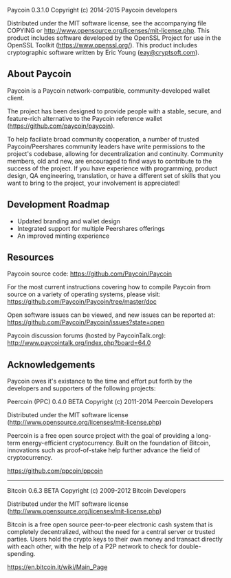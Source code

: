 Paycoin 0.3.1.0
Copyright (c) 2014-2015 Paycoin developers

Distributed under the MIT software license, see the accompanying
file COPYING or http://www.opensource.org/licenses/mit-license.php.
This product includes software developed by the OpenSSL Project for use in
the OpenSSL Toolkit (https://www.openssl.org/).  This product includes
cryptographic software written by Eric Young (eay@cryptsoft.com).


About Paycoin
---------------
Paycoin is a Paycoin network-compatible, community-developed wallet client.

The project has been designed to provide people with a
stable, secure, and feature-rich alternative to the Paycoin reference
wallet (https://github.com/paycoin/paycoin).

To help faciliate broad community cooperation, a number of trusted
Paycoin/Peershares community leaders have write permissions to the project's
codebase, allowing for decentralization and continuity. Community members,
old and new, are encouraged to find ways to contribute to the success of
the project. If you have experience with programming, product design,
QA engineering, translation, or have a different set of skills that you want to
bring to the project, your involvement is appreciated!


Development Roadmap
-------------------
* Updated branding and wallet design
* Integrated support for multiple Peershares offerings
* An improved minting experience


Resources
---------
Paycoin source code: https://github.com/Paycoin/Paycoin

For the most current instructions covering how to compile Paycoin from
source on a variety of operating systems, please visit:
https://github.com/Paycoin/Paycoin/tree/master/doc

Open software issues can be viewed, and new issues can be reported at:
https://github.com/Paycoin/Paycoin/issues?state=open

Paycoin discussion forums (hosted by PaycoinTalk.org):
http://www.paycointalk.org/index.php?board=64.0



Acknowledgements
----------------
Paycoin owes it's existance to the time and effort put forth by
the developers and supporters of the following projects:


Peercoin (PPC) 0.4.0 BETA
Copyright (c) 2011-2014 Peercoin Developers

Distributed under the MIT software license
(http://www.opensource.org/licenses/mit-license.php)

Peercoin is a free open source project with the goal of providing a
long-term energy-efficient cryptocurrency. Built on the foundation
of Bitcoin, innovations such as proof-of-stake help further advance
the field of cryptocurrency.

https://github.com/ppcoin/ppcoin


------------------
Bitcoin 0.6.3 BETA
Copyright (c) 2009-2012 Bitcoin Developers

Distributed under the MIT software license
(http://www.opensource.org/licenses/mit-license.php)

Bitcoin is a free open source peer-to-peer electronic cash system that is
completely decentralized, without the need for a central server or trusted
parties.  Users hold the crypto keys to their own money and transact directly
with each other, with the help of a P2P network to check for double-spending.

https://en.bitcoin.it/wiki/Main_Page
